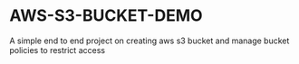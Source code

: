 # AWS-S3-BUCKET-DEMO
A simple end to end project on creating aws s3 bucket  and manage bucket policies to restrict access
